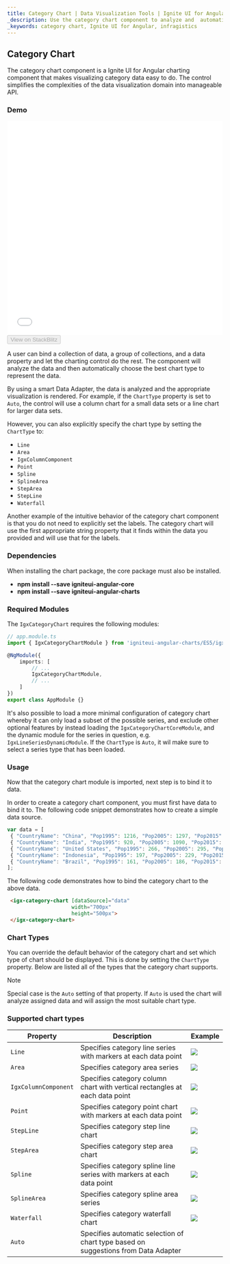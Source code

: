 ```yaml
---
title: Category Chart | Data Visualization Tools | Ignite UI for Angular | Infragistics
_description: Use the category chart component to analyze and  automatically choose the best chart type to represent data. Learn about our chart types for visualization.
_keywords: category chart, Ignite UI for Angular, infragistics
---
```


## Category Chart

The category chart component is a Ignite UI for Angular charting component that makes visualizing category data easy to do. The control simplifies the complexities of the data visualization domain into manageable API.

### Demo

<div class="sample-container loading" style="height: 500px">
    <iframe id="category-chart-overview-iframe" src='{environment:demosBaseUrl}/charts/category-chart-overview' width="100%" height="100%" seamless frameBorder="0" onload="onXPlatSampleIframeContentLoaded(this);"></iframe>
</div>

<div>
    <button data-localize="stackblitz" disabled class="stackblitz-btn"   data-iframe-id="category-chart-overview-iframe" data-demos-base-url="{environment:demosBaseUrl}">View on StackBlitz
    </button>
</div>

<div class="divider--half"></div>

 A user can bind a collection of data, a group of collections, and a data property and let the charting control do the rest. The component will analyze the data and then automatically choose the best chart type to represent the data.

By using a smart Data Adapter, the data is analyzed and the appropriate visualization is rendered. For example, if the `ChartType` property is set to `Auto`, the control will use a column chart for a small data sets or a line chart for larger data sets.

However, you can also explicitly specify the chart type by setting the `ChartType` to:

-   `Line`
-   `Area`
-   `IgxColumnComponent`
-   `Point`
-   `Spline`
-   `SplineArea`
-   `StepArea`
-   `StepLine`
-   `Waterfall`

Another example of the intuitive behavior of the category chart component is that you do not need to explicitly set the labels. The category chart will use the first appropriate string property that it finds within the data you provided and will use that for the labels.

### Dependencies

When installing the chart package, the core package must also be installed.

-   **npm install --save igniteui-angular-core**
-   **npm install --save igniteui-angular-charts**

### Required Modules

The `IgxCategoryChart` requires the following modules:

```typescript
// app.module.ts
import { IgxCategoryChartModule } from 'igniteui-angular-charts/ES5/igx-category-chart-module';

@NgModule({
    imports: [
        // ...
        IgxCategoryChartModule,
        // ...
    ]
})
export class AppModule {}
```

It's also possible to load a more minimal configuration of category chart whereby it can only load a subset of the possible series, and exclude other optional features by instead loading the `IgxCategoryChartCoreModule`, and the dynamic module for the series in question, e.g. `IgxLineSeriesDynamicModule`. If the `ChartType` is `Auto`, it wil make sure to select a series type that has been loaded.

<div class="divider--half"></div>

### Usage

Now that the category chart module is imported, next step is to bind it to data.

In order to create a category chart component, you must first have data to bind it to. The following code snippet demonstrates how to create a simple data source.

```typescript
var data = [
 { "CountryName": "China", "Pop1995": 1216, "Pop2005": 1297, "Pop2015": 1361, "Pop2025": 1394 },
 { "CountryName": "India", "Pop1995": 920, "Pop2005": 1090, "Pop2015": 1251, "Pop2025": 1396 },
 { "CountryName": "United States", "Pop1995": 266, "Pop2005": 295, "Pop2015": 322, "Pop2025": 351 },
 { "CountryName": "Indonesia", "Pop1995": 197, "Pop2005": 229, "Pop2015": 256, "Pop2025": 277 },
 { "CountryName": "Brazil", "Pop1995": 161, "Pop2005": 186, "Pop2015": 204, "Pop2025": 218 }
];
```

The following code demonstrates how to bind the category chart to the above data.

```html
 <igx-category-chart [dataSource]="data"
                     width="700px"
                     height="500px">
 </igx-category-chart>
```

<div class="divider--half"></div>

### Chart Types

You can override the default behavior of the category chart and set which type of chart should be displayed. This is done by setting the `ChartType` property.
Below are listed all of the types that the category chart supports.

> [!NOTE]
> Special case is the `Auto` setting of that property. If `Auto` is used the chart will analyze assigned data and will assign the most suitable chart type.

### Supported chart types

| Property             | Description                                                                        | Example                                      |
| -------------------- | ---------------------------------------------------------------------------------- | -------------------------------------------- |
| `Line`               | Specifies category line series with markers at each data point                     | ![](../images/category_chart_line.png)       |
| `Area`               | Specifies category area series                                                     | ![](../images/category_chart_area.png)       |
| `IgxColumnComponent` | Specifies category column chart with vertical rectangles at each data point        | ![](../images/category_chart_column.png)     |
| `Point`              | Specifies category point chart with markers at each data point                     | ![](../images/category_chart_point.png)      |
| `StepLine`           | Specifies category step line chart                                                 | ![](../images/category_chart_stepline.png)   |
| `StepArea`           | Specifies category step area chart                                                 | ![](../images/category_chart_steparea.png)   |
| `Spline`             | Specifies category spline line series with markers at each data point              | ![](../images/category_chart_spline.png)     |
| `SplineArea`         | Specifies category spline area series                                              | ![](../images/category_chart_splinearea.png) |
| `Waterfall`          | Specifies category waterfall chart                                                 | ![](../images/category_chart_waterfall.png)  |
| `Auto`               | Specifies automatic selection of chart type based on suggestions from Data Adapter |                                              |
